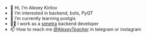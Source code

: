 - 👋 Hi, I’m Alexey Kirilov
- 👀 I’m interested in backend, bots, PyQT
- 🌱 I’m currently learning postgis
- 👨‍💼 I work as a [simetra](https://simetragroup.ru/) backend developer
- 📫 How to reach me  *[@AlexeyTeacher](https://t.me/AlexeyTeacher)* in telegram or instagram

<!---
AlexeyTeacher/AlexeyTeacher is a ✨ special ✨ repository because its `README.md` (this file) appears on your GitHub profile.
You can click the Preview link to take a look at your changes.
--->
